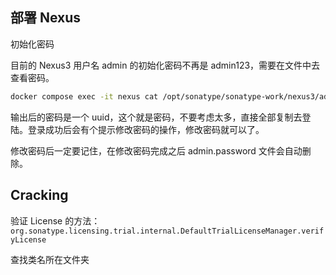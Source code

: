 ## 部署 Nexus

初始化密码

目前的 Nexus3 用户名 admin 的初始化密码不再是 admin123，需要在文件中去查看密码。

```bash
docker compose exec -it nexus cat /opt/sonatype/sonatype-work/nexus3/admin.password
```

输出后的密码是一个 uuid，这个就是密码，不要考虑太多，直接全部复制去登陆。登录成功后会有个提示修改密码的操作，修改密码就可以了。

修改密码后一定要记住，在修改密码完成之后 admin.password ⽂件会⾃动删除。

## Cracking

验证 License 的方法：`org.sonatype.licensing.trial.internal.DefaultTrialLicenseManager.verifyLicense`

查找类名所在文件夹

